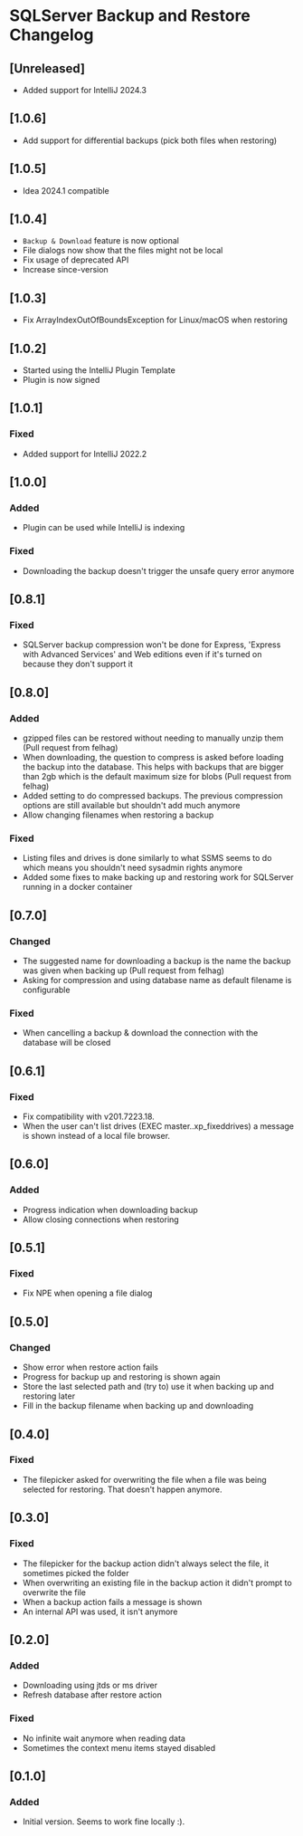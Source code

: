 # SQLServer Backup and Restore Changelog

## [Unreleased]
- Added support for IntelliJ 2024.3

## [1.0.6]
- Add support for differential backups (pick both files when restoring)

## [1.0.5]
- Idea 2024.1 compatible

## [1.0.4]
- `Backup & Download` feature is now optional
- File dialogs now show that the files might not be local
- Fix usage of deprecated API
- Increase since-version

## [1.0.3]
- Fix ArrayIndexOutOfBoundsException for Linux/macOS when restoring

## [1.0.2]
- Started using the IntelliJ Plugin Template
- Plugin is now signed

## [1.0.1]
### Fixed
- Added support for IntelliJ 2022.2

## [1.0.0]
### Added
- Plugin can be used while IntelliJ is indexing

### Fixed
- Downloading the backup doesn't trigger the unsafe query error anymore

## [0.8.1]
### Fixed
- SQLServer backup compression won't be done for Express, 'Express with Advanced Services' and Web editions even if it's turned on because they don't support it

## [0.8.0]
### Added
- gzipped files can be restored without needing to manually unzip them (Pull request from felhag)
- When downloading, the question to compress is asked before loading the backup into the database. This helps with backups that are bigger than 2gb which is the default maximum size for blobs (Pull request from felhag)
- Added setting to do compressed backups. The previous compression options are still available but shouldn't add much anymore
- Allow changing filenames when restoring a backup

### Fixed
- Listing files and drives is done similarly to what SSMS seems to do which means you shouldn't need sysadmin rights anymore
- Added some fixes to make backing up and restoring work for SQLServer running in a docker container

## [0.7.0]
### Changed
- The suggested name for downloading a backup is the name the backup was given when backing up (Pull request from felhag)
- Asking for compression and using database name as default filename is configurable

### Fixed
- When cancelling a backup & download the connection with the database will be closed

## [0.6.1]
### Fixed
- Fix compatibility with v201.7223.18.
- When the user can't list drives (EXEC master..xp_fixeddrives) a message is shown instead of a local file browser.

## [0.6.0]
### Added
- Progress indication when downloading backup
- Allow closing connections when restoring

## [0.5.1]
### Fixed
- Fix NPE when opening a file dialog

## [0.5.0]
### Changed
- Show error when restore action fails
- Progress for backup up and restoring is shown again
- Store the last selected path and (try to) use it when backing up and restoring later
- Fill in the backup filename when backing up and downloading

## [0.4.0]
### Fixed
- The filepicker asked for overwriting the file when a file was being selected for restoring. That doesn't happen anymore.

## [0.3.0]
### Fixed
- The filepicker for the backup action didn't always select the file, it sometimes picked the folder
- When overwriting an existing file in the backup action it didn't prompt to overwrite the file
- When a backup action fails a message is shown
- An internal API was used, it isn't anymore

## [0.2.0]
### Added
- Downloading using jtds or ms driver
- Refresh database after restore action

### Fixed
- No infinite wait anymore when reading data
- Sometimes the context menu items stayed disabled

## [0.1.0]
### Added
- Initial version. Seems to work fine locally :).